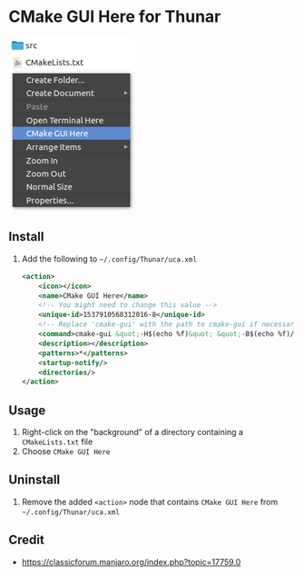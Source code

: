 # CMake GUI Here for Thunar

![](screenshot.png)

## Install

1. Add the following to `~/.config/Thunar/uca.xml`

    ```xml
    <action>
        <icon></icon>
        <name>CMake GUI Here</name>
        <!-- You might need to change this value -->
        <unique-id>1537910568312016-8</unique-id>
        <!-- Replace 'cmake-gui' with the path to cmake-gui if necessary -->
        <command>cmake-gui &quot;-H$(echo %f)&quot; &quot;-B$(echo %f)/build&quot;</command>
        <description></description>
        <patterns>*</patterns>
        <startup-notify/>
        <directories/>
    </action>
    ```

## Usage

1. Right-click on the "background" of a directory containing a `CMakeLists.txt` file
1. Choose `CMake GUI Here`

## Uninstall

1. Remove the added `<action>` node that contains `CMake GUI Here` from `~/.config/Thunar/uca.xml`

## Credit

* https://classicforum.manjaro.org/index.php?topic=17759.0
